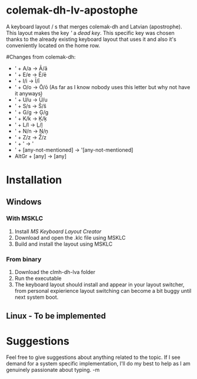 # colemak-dh-lv-apostophe
A keyboard layout / s that merges colemak-dh and Latvian (apostrophe).
This layout makes the key *'* a *dead key*. This specific key was chosen thanks to the already existing keyboard layout that uses it and also it's conveniently located on the home row.

#Changes from colemak-dh:
- ' + A/a -> Ā/ā
- ' + E/e -> Ē/ē
- ' + I/i -> Ī/ī
- ' + O/o -> Ō/ō (As far as I know nobody uses this letter but why not have it anyways)
- ' + U/u -> Ū/u
- ' + S/s -> Š/š
- ' + G/g -> Ģ/g
- ' + K/k -> Ķ/ķ
- ' + L/l -> Ļ/ļ
- ' + N/n -> Ņ/ņ
- ' + Z/z -> Ž/z
- ' + ' -> '
- ' + \[any-not-mentioned] -> '\[any-not-mentioned]
- AltGr + [any] -> [any]

# Installation

## Windows
### With MSKLC
1. Install *MS Keyboard Layout Creator*
2. Download and open the .klc file using MSKLC
3. Build and install the layout using MSKLC
### From binary
1. Download the clmh-dh-lva folder
2. Run the executable
3. The keyboard layout should install and appear in your layout switcher, from personal expierience layout switching can become a bit buggy until next system boot.
## Linux - To be implemented


# Suggestions
Feel free to give suggestions about anything related to the topic. If I see demand for a system specific implementation, I'll do my best to help as I am genuinely passionate about typing. -m
